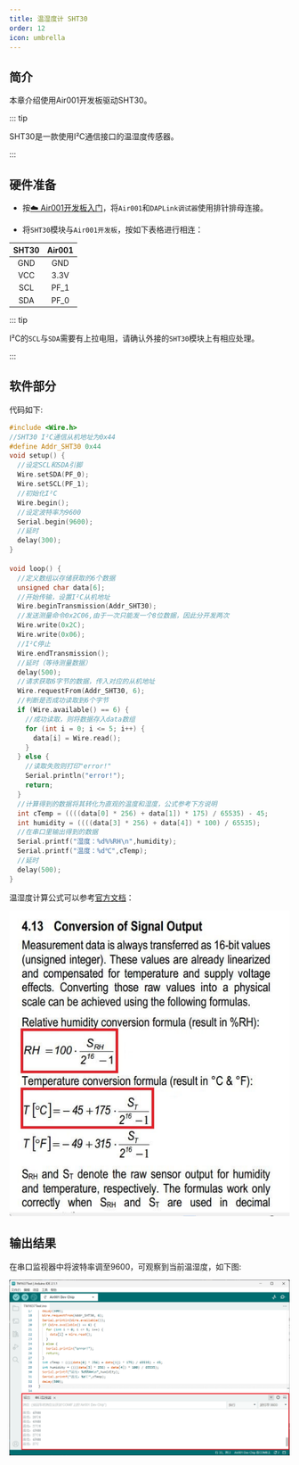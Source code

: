 ```yaml
---
title: 温湿度计 SHT30
order: 12
icon: umbrella
---
```


## 简介

本章介绍使用Air001开发板驱动SHT30。

::: tip

SHT30是一款使用I²C通信接口的温湿度传感器。

:::

## 硬件准备

- 按[☁️ Air001开发板入门](/tutorial-advanced/Air001_start.html)，将`Air001`和`DAPLink调试器`使用排针排母连接。

- 将`SHT30`模块与`Air001开发板`，按如下表格进行相连：

| SHT30 | Air001 |
| :---: | :----: |
|  GND  |  GND   |
|  VCC  |  3.3V  |
|  SCL  |  PF_1  |
|  SDA  |  PF_0  |

::: tip

I²C的`SCL`与`SDA`需要有上拉电阻，请确认外接的`SHT30`模块上有相应处理。

:::

## 软件部分

代码如下:

```cpp
#include <Wire.h>
//SHT30 I²C通信从机地址为0x44
#define Addr_SHT30 0x44
void setup() {
  //设定SCL和SDA引脚
  Wire.setSDA(PF_0);
  Wire.setSCL(PF_1);
  //初始化I²C
  Wire.begin();
  //设定波特率为9600
  Serial.begin(9600);
  //延时
  delay(300);
}

void loop() {
  //定义数组以存储获取的6个数据
  unsigned char data[6];
  //开始传输，设置I²C从机地址
  Wire.beginTransmission(Addr_SHT30);
  //发送测量命令0x2C06,由于一次只能发一个8位数据，因此分开发两次
  Wire.write(0x2C);
  Wire.write(0x06);
  //I²C停止
  Wire.endTransmission();
  //延时（等待测量数据）
  delay(500);
  //请求获取6字节的数据，传入对应的从机地址
  Wire.requestFrom(Addr_SHT30, 6);
  //判断是否成功读取到6个字节
  if (Wire.available() == 6) {
    //成功读取，则将数据存入data数组
    for (int i = 0; i <= 5; i++) {
      data[i] = Wire.read();
    }
  } else {
    //读取失败则打印"error!"
    Serial.println("error!");
    return;
  }
  //计算得到的数据将其转化为直观的温度和湿度，公式参考下方说明
  int cTemp = ((((data[0] * 256) + data[1]) * 175) / 65535) - 45;
  int humidity = ((((data[3] * 256) + data[4]) * 100) / 65535);
  //在串口里输出得到的数据
  Serial.printf("湿度：%d%%RH\n",humidity);
  Serial.printf("温度：%d℃",cTemp);
  //延时
  delay(500);
}
```

温湿度计算公式可以参考[官方文档](https://sensirion.com/media/documents/213E6A3B/63A5A569/Datasheet_SHT3x_DIS.pdf)：

![计算公式](img/formula.jpg)

## 输出结果

在串口监视器中将波特率调至9600，可观察到当前温湿度，如下图:

![串口打印](img/sht30_res.png)
